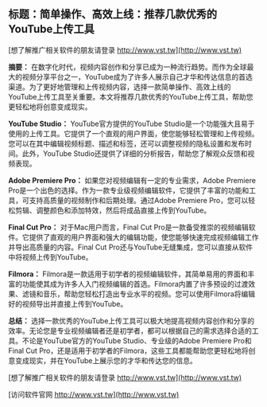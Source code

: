 ## **标题：简单操作、高效上线：推荐几款优秀的YouTube上传工具**

[想了解推广相关软件的朋友请登录 http://www.vst.tw](http://www.vst.tw)

**摘要：**
在数字化时代，视频内容创作和分享已成为一种流行趋势。而作为全球最大的视频分享平台之一，YouTube成为了许多人展示自己才华和传达信息的首选渠道。为了更好地管理和上传视频内容，选择一款简单操作、高效上线的YouTube上传工具至关重要。本文将推荐几款优秀的YouTube上传工具，帮助您更轻松地将创意变成现实。

**YouTube Studio：**
YouTube官方提供的YouTube Studio是一个功能强大且易于使用的上传工具。它提供了一个直观的用户界面，使您能够轻松管理和上传视频。您可以在其中编辑视频标题、描述和标签，还可以调整视频的隐私设置和发布时间。此外，YouTube Studio还提供了详细的分析报告，帮助您了解观众反馈和视频表现。

**Adobe Premiere Pro：**
如果您对视频编辑有一定的专业需求，Adobe Premiere Pro是一个出色的选择。作为一款专业级视频编辑软件，它提供了丰富的功能和工具，可支持高质量的视频制作和后期处理。通过Adobe Premiere Pro，您可以轻松剪辑、调整颜色和添加特效，然后将成品直接上传到YouTube。

**Final Cut Pro：**
对于Mac用户而言，Final Cut Pro是一款备受推崇的视频编辑软件。它提供了直观的用户界面和强大的编辑功能，使您能够快速完成视频编辑工作并导出高质量的内容。Final Cut Pro还与YouTube无缝集成，您可以直接从软件中将视频上传到YouTube。

**Filmora：**
Filmora是一款适用于初学者的视频编辑软件，其简单易用的界面和丰富的功能使其成为许多人入门视频编辑的首选。Filmora内置了许多预设的过渡效果、滤镜和音乐，帮助您轻松打造出专业水平的视频。您可以使用Filmora将编辑好的视频导出并直接上传到YouTube。

**总结：**
选择一款优秀的YouTube上传工具可以极大地提高视频内容创作和分享的效率。无论您是专业视频编辑者还是初学者，都可以根据自己的需求选择合适的工具。不论是YouTube官方的YouTube Studio、专业级的Adobe Premiere Pro和Final Cut Pro，还是适用于初学者的Filmora，这些工具都能帮助您更轻松地将创意变成现实，并在YouTube上展示您的才华和传达您的信息。

[想了解推广相关软件的朋友请登录 http://www.vst.tw](http://www.vst.tw)


[访问软件官网 http://www.vst.tw](http://www.vst.tw)
